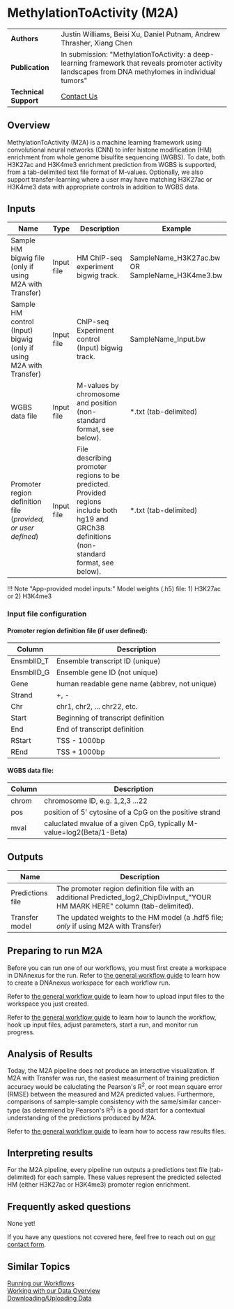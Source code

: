 # MethylationToActivity (M2A)

|                       |                                            |
| --------------------- | ------------------------------------------ |
| **Authors**           | Justin Williams, Beisi Xu, Daniel Putnam, Andrew Thrasher, Xiang Chen      |
| **Publication**       | In submission: "MethylationToActivity: a deep-learning framework that reveals promoter activity landscapes from DNA methylomes in individual tumors"                        |
| **Technical Support** | [Contact Us](https://stjude.cloud/contact) |

## Overview

MethylationToActivity (M2A) is a machine learning framework using convolutional neural networks (CNN) to infer histone modification (HM) enrichment from whole genome bisulfite sequencing (WGBS). To date, both H3K27ac and H3K4me3 enrichment prediction from WGBS is supported, from a tab-delimited text file format of M-values. Optionally, we also support transfer-learning where a user may have matching H3K27ac or H3K4me3 data with appropriate controls in addition to WGBS data.

## Inputs 

| Name | Type | Description | Example |
|--|--|--|--|
| Sample HM bigwig file (only if using M2A with Transfer)   | Input file |  HM ChIP-seq experiment bigwig track. | SampleName_H3K27ac.bw OR SampleName_H3K4me3.bw|
| Sample HM control (Input) bigwig (only if using M2A with Transfer) | Input file | ChIP-seq Experiment control (Input) bigwig track.  | SampleName_Input.bw |
| WGBS data file | Input file | M-values by chromosome and position (non-standard format, see below). | *.txt (tab-delimited)|
| Promoter region definition file (*provided, or user defined*) | Input file |  File describing promoter regions to be predicted. Provided regions include both hg19 and GRCh38 definitions (non-standard format, see below). | *.txt (tab-delimited) |

!!! Note "App-provided model inputs:"
	Model weights (.h5) file: 1) H3K27ac or 2) H3K4me3 

### Input file configuration

#### Promoter region definition file (if user defined):

|Column      | Description                                   |
|------------|-----------------------------------------------|
|EnsmblID_T  | Ensemble transcript ID (unique)               |
|EnsmblID_G  | Ensemble gene ID (not unique)                 |      
|Gene        | human readable gene name (abbrev, not unique) |
|Strand      | +, -                                          |
|Chr         | chr1, chr2, ... chr22, etc.                   |
|Start       | Beginning of transcript definition            | 
|End         | End of transcript definition                  |
|RStart      | TSS - 1000bp                                  |
|REnd        | TSS + 1000bp                                  |

#### WGBS data file:

|Column      | Description                                                            |
|------------|------------------------------------------------------------------------|
|chrom       | chromosome ID, e.g. 1,2,3 ...22                                        |
|pos         | position of 5' cytosine of a CpG on the positive strand                |      
|mval        | caluclated mvalue of a given CpG, typically M-value=log2(Beta/1-Beta)  |

## Outputs

| Name | Description |
|--|--|
| Predictions file | The promoter region definition file with an additional Predicted_log2_ChipDivInput_"YOUR HM MARK HERE" column (tab-delimited). |
| Transfer model |  The updated weights to the HM model (a .hdf5 file; *only* if using M2A with Transfer)|

## Preparing to run M2A

Before you can run one of our workflows, you must first create a workspace in DNAnexus for the run. Refer to [the general workflow guide](running-sj-workflows.md#getting-started) to learn how to create a DNAnexus workspace for each workflow run.

Refer to [the general workflow guide](running-sj-workflows.md#uploading-files) to learn how to upload input files to the workspace you just created.

Refer to [the general workflow guide](running-sj-workflows.md#running-the-workflow) to learn how to launch the workflow, hook up input files, adjust parameters, start a run, and monitor run progress.

## Analysis of Results

Today, the M2A pipeline does not produce an interactive visualization. If M2A with Transfer was run, the easiest measurment of training prediction accuracy would be caluclating the Pearson's R<sup>2</sup>, or root mean square error (RMSE) between the measured and M2A predicted values. Furthermore, comparisons of sample-sample consistency with the same/similar cancer-type (as determiend by Pearson's R<sup>2</sup>) is a good start for a contextual understanding of the predictions produced by M2A.

Refer to [the general workflow guide](running-sj-workflows.md#raw-results-files) to learn how to access raw results files.

## Interpreting results

For the M2A pipeline, every pipeline run outputs a predictions text file (tab-delimited) for each sample. These values represent the predicted selected HM (either H3K27ac or H3K4me3) promoter region enrichment. 

## Frequently asked questions

None yet!

If you have any questions not covered here, feel free to reach
out on [our contact form](https://hospital.stjude.org/apps/forms/fb/st-jude-cloud-contact/).

## Similar Topics

[Running our Workflows](../analyzing-data/running-sj-workflows.md)  
[Working with our Data Overview](../managing-data/working-with-our-data.md)   
[Downloading/Uploading Data](../managing-data/data-transfer-app.md)   
